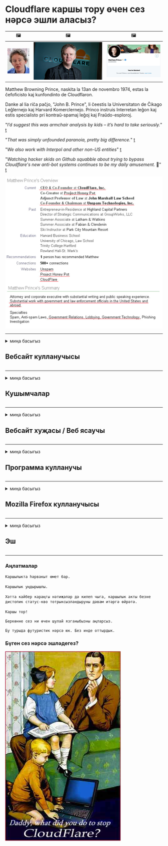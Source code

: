 # Cloudflare каршы тору өчен сез нәрсә эшли аласыз?

| 🖼 | 🖼 | 🖼 |
| --- | --- | --- |
| ![](../image/matthew_prince_teen.jpg) | ![](../image/matthew_prince.jpg) | ![](../image/blockedbymatthewprince.jpg) |


Matthew Browning Prince, naskita la 13an de novembro 1974, estas la ĉefoficisto kaj kunfondinto de Cloudflaron.

Danke al lia riĉa paĉjo, "John B. Prince", li ĉeestis la Universitaton de Ĉikago Leĝlernejo kaj Harvard Komerclernejo.
Princo instruis Interretan leĝon kaj estis specialisto pri kontraŭ-spamaj leĝoj kaj Fraŭdo-esploroj.


"*I’d suggest this was armchair analysis by kids – it’s hard to take seriously.*" [t](https://www.theguardian.com/technology/2015/nov/19/cloudflare-accused-by-anonymous-helping-isis)

"*That was simply unfounded paranoia, pretty big difference.*"  [t](https://twitter.com/xxdesmus/status/992757936123359233)

"*We also work with Interpol and other non-US entities*" [t](https://twitter.com/eastdakota/status/1203028504184360960)

"*Watching hacker skids on Github squabble about trying to bypass Cloudflare's new anti-bot systems continues to be my daily amusement.* 🍿" [t](https://twitter.com/eastdakota/status/1273277839102656515)


![](../image/whoismp.jpg)

---


<details>
<summary>миңа басыгыз

## Вебсайт кулланучысы
</summary>


- Сезгә ошаган вебсайт Cloudflare куллана икән, аларга Cloudflare кулланмаска кушыгыз.
  - Фейсбук, Реддит, Твиттер яки Мастодон кебек социаль медиада кычкыру бернинди дә аерма ясамый. [Эшләр хэштеглардан көчлерәк.](https://twitter.com/phyzonloop/status/1274132092490862594)
  - Әгәр дә сез үзегезне файдалы итәсегез килсә, сайт хуҗасы белән элемтәгә керергә тырышыгыз.

[Cloudflare әйтте](https://github.com/Eloston/ungoogled-chromium/issues/783):
```
Сезгә администраторларга мөрәҗәгать итүне тәкъдим итәбез, сез үзегез белән бүлешкән конкрет хезмәтләр яки сайтлар өчен.
```

[Әгәр дә сез моны сорамасагыз, вебсайт хуҗасы бу проблеманы беркайчан да белми.](../PEOPLE.md)

![](../image/liberapay.jpg)

[Уңышлы мисал](https://counterpartytalk.org/t/turn-off-cloudflare-on-counterparty-co-plz/164/5).<br>
Сездә проблема бармы? [Хәзер тавышыңны күтәр.](https://github.com/maraoz/maraoz.github.io/issues/1) Түбәндәге мисал.

```
Сез корпоратив цензурага һәм массакүләм күзәтүгә булышасыз.
http://crimeflare.eu.org
```

```
Сезнең веб-битегез CloudFlare шәхси диварлы бакчада.
http://crimeflare.eu.org
```

- Вебсайтның хосусыйлык политикасын укыр өчен бераз вакыт алыгыз.
  - вебсайт Cloudflare артында булса яки вебсайт Cloudflare белән бәйләнгән хезмәтләрне куллана.

Ул "Cloudflare" нәрсә икәнен аңлатырга, һәм Cloudflare белән сезнең мәгълүматны бүлешергә рөхсәт сорарга тиеш. Моны эшләмәү ышанычны бозуга китерәчәк һәм вебсайттан сакланырга кирәк.

[Монда хосусыйлык политикасы үрнәге бар](https://archive.is/bDlTz) ("Subprocessors" > "Entity Name")

```
Мин сезнең хосусыйлык политикасын укыдым һәм Cloudflare сүзен таба алмыйм.
Cloudflare'ка минем мәгълүматны бирүне дәвам итсәгез, мин сезнең белән мәгълүмат бүлешүдән баш тартам.
http://crimeflare.eu.org
```

Бу Cloudflare сүзе булмаган хосусыйлык политикасының мисалы.
[Liberland Jobs](https://archive.is/daKIr) [privacy policy](https://docsend.com/view/feiwyte):

![](../image/cfwontobey.jpg)

Cloudflare-ның үз хосусыйлык политикасы бар.
[Cloudflare кешеләрне икеләтә ярата.](https://www.reddit.com/r/GamerGhazi/comments/2s64fe/be_wary_reporting_to_cloudflare/)

Вебсайтка язылу формасы өчен яхшы үрнәк.
AFAIK, нуль сайты моны эшли. Сез аларга ышанырсызмы?

```
"XYZ өчен язылу" төймәсенә басып, сез безнең хезмәт шартларына һәм хосусыйлык аңлатмасына ризасыз.
Сез шулай ук ​​үзегезнең мәгълүматны Cloudflare белән бүлешергә ризалашасыз һәм шулай ук ​​cloudflare хосусыйлык аңлатмасына ризасыз.
Әгәр Cloudflare сезнең мәгълүматны агызса яки безнең серверларга тоташырга рөхсәт итмәсә, бу безнең гаеп түгел. [*]

[ Теркәлергә ] [ килешмим ]
```
[*] [PEOPLE.md](../PEOPLE.md)


- Аларның хезмәтен кулланмаска тырышыгыз. Сезне Cloudflare караганын исегездә тотыгыз.
  - ["I'm in your TLS, sniffin' your passworz"](../image/iminurtls.jpg)

- Башка сайтны эзләгез. Интернетта альтернатива һәм мөмкинлекләр бар!

- Дусларыгызны Торны көндәлек кулланырга ышандырыгыз.
  - Анонимлык ачык интернет стандарты булырга тиеш!
  - [Игътибар итегез, Tor проекты бу проектны яратмый.](../HISTORY.md)

</details>

------

<details>
<summary>миңа басыгыз

## Кушымчалар
</summary>

- Әгәр сезнең браузер Firefox, Tor браузеры яки Ungoogled Chromium булса, түбәндәге өстәмәләрнең берсен кулланыгыз.
  - Башка яңа өстәмәләр өстәргә теләсәгез, башта бу турыда сорагыз.


| Исем | Төзүче | Ярдәм | Блоклый ала | Хәбәр итә ала | Chrome |
| -------- | -------- | -------- | -------- | -------- | -------- |
| [Bloku Cloudflaron MITM-Atakon](../subfiles/about.bcma.md) | #Addon | [ ? ](http://crimeflare.eu.org/) | **Әйе**     | **Әйе**     |  **Әйе** |
| [Ĉu ligoj estas vundeblaj al MITM-atako?](../subfiles/about.ismm.md) | #Addon | [ ? ](http://crimeflare.eu.org/) | .К     | **Әйе**     |  **Әйе** |
| [Ĉu ĉi tiuj ligoj blokos Tor-uzanton?](../subfiles/about.isat.md) | #Addon | [ ? ](http://crimeflare.eu.org/) | .К     | **Әйе**     |  **Әйе** |
| [Block Cloudflare MITM Attack](https://trac.torproject.org/projects/tor/attachment/ticket/24351/block_cloudflare_mitm_attack-1.0.14.1-an%2Bfx.xpi)<br>[**DELETED BY TOR PROJECT**](../HISTORY.md) | nullius | [ ? ](../tool/block_cloudflare_mitm_fx), [Link](http://crimeflare.eu.org/) | **Әйе**     | **Әйе**     |  .К |
| [TPRB](http://34ahehcli3epmhbu2wbl6kw6zdfl74iyc4vg3ja4xwhhst332z3knkyd.onion/) | Sw | [ ? ](http://34ahehcli3epmhbu2wbl6kw6zdfl74iyc4vg3ja4xwhhst332z3knkyd.onion/) | **Әйе**     | **Әйе**     |  .К |
| [Detect Cloudflare](https://addons.mozilla.org/en-US/firefox/addon/detect-cloudflare/) | Frank Otto | [ ? ](https://github.com/traktofon/cf-detect) | .К     | **Әйе**     |  .К |
| [True Sight](https://addons.mozilla.org/en-US/firefox/addon/detect-cloudflare-plus/) | claustromaniac | [ ? ](https://github.com/claustromaniac/detect-cloudflare-plus) | .К     | **Әйе**     |  .К |
| [Which Cloudflare datacenter am I visiting?](https://addons.mozilla.org/en-US/firefox/addon/cf-pop/) | 依云 | [ ? ](https://github.com/lilydjwg/cf-pop) | .К     | **Әйе**     |  .К |


- "Декентралейлар" "CDNJS (Cloudflare)" белән тоташуны туктата ала.
  - Бу челтәрләргә килеп җитүдән бик күп үтенечләрне тыя, һәм сайтларны өзмәсен өчен җирле файлларга хезмәт күрсәтә.
  - Төзүче җавап бирде: "[very concerning indeed](https://github.com/Synzvato/decentraleyes/issues/236#issuecomment-352049501)", "[widespread usage severely centralizes the web](https://github.com/Synzvato/decentraleyes/issues/251#issuecomment-366752049)"

- [Сез шулай ук ​​Сертификат органыннан (CA) Cloudflare сертификатын бетерә яки ышанмый аласыз.](https://www.ssl.com/how-to/remove-root-certificate-firefox/)

</details>

------

<details>
<summary>миңа басыгыз

## Вебсайт хуҗасы / Веб ясаучы
</summary>


![](../image/word_cloudflarefree.jpg)

- Cloudflare чишелешен кулланмагыз, Период.
  - Сез моннан яхшырак эшли аласыз, шулай бит? [Cloudflare язылу, планнар, доменнар яки счетларны ничек бетерергә.](https://support.cloudflare.com/hc/en-us/articles/200167776-Removing-subscriptions-plans-domains-or-accounts)

| 🖼 | 🖼 |
| --- | --- |
| ![](../image/htmlalertcloudflare.jpg) | ![](../image/htmlalertcloudflare2.jpg) |

- Күбрәк клиентлар телисезме? Сез нәрсә эшләргә икәнен беләсез. Киңәш "сызык өстендә".
  - [Исәнмесез, сез "Без сезнең хосусыйлыгыгызга җитди карыйбыз" дип яздыгыз, ләкин мин "Хата 403 тыелган аноним прокси рөхсәт ителмәгән" алдым.](https://it.slashdot.org/story/19/02/19/0033255/stop-saying-we-take-your-privacy-and-security-seriously) Нигә сез Tor яки VPNны блоклыйсыз? Нигә сез вакытлы электрон почталарны блоклыйсыз?

![](../image/anonexist.jpg)

- Cloudflare куллану сүндерү мөмкинлеген арттырачак. Сезнең сервер түбән булса яки Cloudflare түбән булса, килүчеләр сезнең вебсайтка керә алмыйлар.
  - [Cloudflare беркайчан да төшми дип уйладыгызмы?](https://www.ibtimes.com/cloudflare-down-not-working-sites-producing-504-gateway-timeout-errors-2618008) [Another](https://twitter.com/Jedduff/status/1097875615997399040) [sample](https://twitter.com/search?f=tweets&vertical=default&q=Cloudflare%20is%20having%20problems). [Need more](../PEOPLE.md)?

![](../image/cloudflareinternalerror.jpg)

- Cloudflare куллану сезнең "API сервисы", "программа тәэминаты яңарту серверы" яки "RSS тасмасы" сезнең клиентка зыян китерәчәк. Клиент сезгә шалтыратты һәм "Мин сезнең API-ны бүтән куллана алмыйм" диде, һәм сез нәрсә булганын белмисез. Cloudflare сезнең клиентны тавышсыз тыя ала. Яхшы дип уйлыйсызмы?
  - RSS укучы клиенты һәм RSS укучы онлайн хезмәте бар. Ни өчен сез RSS тасмасын бастырасыз, әгәр сез кешеләргә язылырга рөхсәт итмәсәгез?

![](../image/rssfeedovercf.jpg)

- Сезгә HTTPS сертификаты кирәкме? "Шифрлыйк" кулланыгыз яки аны CA компаниясеннән сатып алыгыз.

- Сезгә DNS серверы кирәкме? Ownз серверыгызны урнаштыра алмыйсызмы? Алар турында: [Hurricane Electric Free DNS](https://dns.he.net/), [Dyn.com](https://dyn.com/dns/), [1984 Hosting](https://www.1984hosting.com/), [Afraid.Org (ТОР куллансагыз, администратор счетыгызны бетерегез)](https://freedns.afraid.org/)
  - [Alternativoj al DNS](../subfiles/alternative.domaindns.md)

- Хостинг хезмәтен эзлисезме? Бушлай гына? Алар турында: [Onion Service](http://vww6ybal4bd7szmgncyruucpgfkqahzddi37ktceo3ah7ngmcopnpyyd.onion/en/security/network-security/tor/onionservices-best-practices), [Free Web Hosting Area](https://freewha.com/), [Autistici/Inventati Web Site Hosting](https://www.autinv5q6en4gpf4.onion/services/website), [Github Pages](https://pages.github.com/), [Surge](https://surge.sh/)
  - [Cloudflare өчен альтернатива](../subfiles/alternative.cloudflare.md)

- Сез "cloudflare-ipfs.com" кулланасызмы? [Cloudflare IPFS начар икәнен беләсезме?](../PEOPLE.md)

- OWASP һәм Fail2Ban кебек веб-кушымталар саклагычын серверыгызда урнаштырыгыз һәм аны дөрес конфигурацияләгез.
  - Торны блоклау чишелеш түгел. Кечкенә начар кулланучылар өчен барысын да җәзаламагыз.

- "Cloudflare Warp" кулланучыларын сезнең вебсайтка кертүне юнәлтегез яки блоклагыз. Мөмкин булса, сәбәп китерегез.

> IP исемлеге: "[Cloudflare'ның хәзерге IP диапазоннары](cloudflare_inc/)"

> A: Аларны блоклагыз

```
server {
...
deny 173.245.48.0/20;
deny 103.21.244.0/22;
deny 103.22.200.0/22;
deny 103.31.4.0/22;
deny 141.101.64.0/18;
deny 108.162.192.0/18;
deny 190.93.240.0/20;
deny 188.114.96.0/20;
deny 197.234.240.0/22;
deny 198.41.128.0/17;
deny 162.158.0.0/15;
deny 104.16.0.0/12;
deny 172.64.0.0/13;
deny 131.0.72.0/22;
deny 2400:cb00::/32;
deny 2606:4700::/32;
deny 2803:f800::/32;
deny 2405:b500::/32;
deny 2405:8100::/32;
deny 2a06:98c0::/29;
deny 2c0f:f248::/32;
...
}
```

> B: Кисәтү битенә юнәлтү

```
http {
...
geo $iscf {
default 0;
173.245.48.0/20 1;
103.21.244.0/22 1;
103.22.200.0/22 1;
103.31.4.0/22 1;
141.101.64.0/18 1;
108.162.192.0/18 1;
190.93.240.0/20 1;
188.114.96.0/20 1;
197.234.240.0/22 1;
198.41.128.0/17 1;
162.158.0.0/15 1;
104.16.0.0/12 1;
172.64.0.0/13 1;
131.0.72.0/22 1;
2400:cb00::/32 1;
2606:4700::/32 1;
2803:f800::/32 1;
2405:b500::/32 1;
2405:8100::/32 1;
2a06:98c0::/29 1;
2c0f:f248::/32 1;
}
...
}

server {
...
if ($iscf) {rewrite ^ https://example.com/cfwsorry.php;}
...
}

<?php
header('HTTP/1.1 406 Not Acceptable');
echo <<<CLOUDFLARED
Thank you for visiting ourwebsite.com!<br />
We are sorry, but we can't serve you because your connection is being intercepted by Cloudflare.<br />
Please read http://crimeflare.eu.org for more information.<br />
CLOUDFLARED;
die();
```

- Әгәр дә сез иреккә ышансагыз һәм билгесез кулланучыларны каршы алсагыз, Тор Пияз Хезмәтен яки I2P инситасын урнаштырыгыз.

- Башка Clearnet / Tor икеләтә сайт операторларыннан киңәш сорагыз һәм билгесез дуслар табыгыз!

</details>

------

<details>
<summary>миңа басыгыз

## Программа кулланучы
</summary>


- Discord CloudFlare куллана. Альтернатива? Без тәкъдим итәбез [**Briar** (Android)](https://f-droid.org/en/packages/org.briarproject.briar.android/), [Ricochet (PC)](https://ricochet.im/), [Tox + Tor (Android/PC)](https://tox.chat/download.html)
  - Briar Tor daemonны үз эченә ала, шуңа сез Orbot урнаштырырга тиеш түгел.
  - Qwtch уйлап табучылар, Ачык хосусыйлык, stop_cloudflare проектын аларның git сервисыннан хәбәрсез бетерделәр.

- Дебиан GNU / Linux, яки теләсә нинди туем куллансагыз, язылыгыз: [bug #831835](https://bugs.debian.org/cgi-bin/bugreport.cgi?bug=831835). Ifәм булдыра алсагыз, пачаны тикшерергә булышыгыз, саклаучыга кабул ителергә тиешме дигән дөрес нәтиҗә ясарга булышыгыз.

- Waysәрвакыт бу браузерларны тәкъдим итегез.

| Исем | Төзүче | Ярдәм | Аңлатма |
| -------- | -------- | -------- | -------- |
| [Ungoogled-Chromium](https://ungoogled-software.github.io/ungoogled-chromium-binaries/) | Eloston | [ ? ](https://github.com/Eloston/ungoogled-chromium) | PC (Win, Mac, Linux)  _!Tor_ |
| [Bromite](https://www.bromite.org/fdroid) | Bromite | [ ? ](https://github.com/bromite/bromite/issues) | Android  _!Tor_ |
| [Tor Browser](https://www.torproject.org/download/) | Tor Project | [ ? ](https://support.torproject.org/) | PC (Win, Mac, Linux)  _Tor_|
| [Tor Browser Android](https://www.torproject.org/download/) | Tor Project | [ ? ](https://support.torproject.org/) | Android  _Tor_|
| [Onion Browser](https://itunes.apple.com/us/app/onion-browser/id519296448?mt=8) | Mike Tigas | [ ? ](https://github.com/OnionBrowser/OnionBrowser/issues) | Apple iOS  _Tor_|
| [GNU/Icecat](https://www.gnu.org/software/gnuzilla/) | GNU | [ ? ](https://www.gnu.org/software/gnuzilla/) | PC (Linux) |
| [IceCatMobile](https://f-droid.org/en/packages/org.gnu.icecat/) | GNU | [ ? ](https://lists.gnu.org/mailman/listinfo/bug-gnuzilla) | Android |
| [Iridium Browser](https://iridiumbrowser.de/about/) | Iridium | [ ? ](https://github.com/iridium-browser/iridium-browser/) | PC (Win, Mac, Linux, OpenBSD) |


Башка программаларның хосусыйлыгы камил түгел. Бу Tor браузеры "камил" дигән сүз түгел.
Интернетта һәм технологиядә 100% куркынычсыз, 100% шәхси юк.

- Тор кулланырга теләмисезме? Сез Tor daemon белән теләсә нинди браузерны куллана аласыз.
  - [Игътибар итегез, Tor проекты ошамый.](https://support.torproject.org/tbb/tbb-9/) Әгәр булдыра алсагыз, Tor браузерын кулланыгыз.
- [Хромны Тор белән ничек кулланырга](../subfiles/chromium_tor.md)


Башка программаларның хосусыйлыгы турында сөйләшик.

- [Сезгә чыннан да Firefox кулланырга кирәк булса, "Firefox ESR" ны сайлагыз.](https://www.mozilla.org/en-US/firefox/organizations/)
  - [Firefox - шпион программалары күзәтчесе](https://spyware.neocities.org/articles/firefox.html)
  - [Firefox сүз иреген кире кага, сүз иреген тыя](https://web.archive.org/web/20200423010026/https://reclaimthenet.org/firefox-rejects-free-speech-bans-free-speech-commenting-plugin-dissenter-from-its-extensions-gallery/)
  - ["100+ төшү. Программа компаниясеннән ябышуны сораган кебек ... бу көннәрдә программа тәэминаты артык күп."](https://old.reddit.com/r/firefox/comments/gutdiw/weve_got_work_to_do_the_mozilla_blog/fslbbb6/)
  - [Эх, нигә Firefox миңа URL-барда иганәче сылтамаларны күрсәтә?](https://www.reddit.com/r/firefox/comments/jybx2w/uh_why_is_firefox_showing_me_sponsored_links_in/)
  - [Мозилла - Иблис гәүдәләнеше](https://digdeeper.neocities.org/ghost/mozilla.html)

- [Онытмагыз, Mozilla Cloudflare хезмәтен куллана.](https://www.robtex.com/dns-lookup/www.mozilla.org) [Алар шулай ук ​​Cloudflare'ның DNS хезмәтен үз продуктларында кулланалар.](https://www.theregister.co.uk/2018/03/21/mozilla_testing_dns_encryption/)

- [Мозилла рәсми рәвештә бу билетны кире какты.](https://bugzilla.mozilla.org/show_bug.cgi?id=1426618)

- [Firefox Фокус - шаяру.](https://github.com/mozilla-mobile/focus-android/issues/1743) [Алар телеметрияне сүндерергә сүз бирделәр, ләкин аны алыштырдылар.](https://github.com/mozilla-mobile/focus-android/issues/4210)

- [PaleMoon / Basilisk ясаучы Cloudflare ярата.](https://github.com/mozilla-mobile/focus-android/issues/1743#issuecomment-345993097)
  - [Pale Moon's Archive Server 18 ай дәвамында зарарлы программаларны таркатты һәм таратты](https://www.reddit.com/r/privacytoolsIO/comments/cc808y/pale_moons_archive_server_hacked_and_spread/)
  - Ул шулай ук ​​Tor кулланучыларын нәфрәт итә - "[Торга дошман булсын. Минем уйлавымча, күпчелек сайтлар Торга дошман булырга тиеш, аның бик югары куллану факторын исәпкә алып.](https://github.com/yacy/yacy_search_server/issues/314#issuecomment-565932097)"

- [Waterfox авыр "телефоннар өй" проблемасына ия](https://spyware.neocities.org/articles/waterfox.html)

- [Google Chrome - шпион программасы.](https://www.gnu.org/proprietary/malware-google.en.html)
  - [Google сезнең активлыгыгызны күрсәтә.](https://spyware.neocities.org/articles/chrome.html)

- [SRWare Iron бик күп телефоннарны өйгә тоташтыра.](https://spyware.neocities.org/articles/iron.html) Ул шулай ук ​​google доменнарына тоташкан.

- [Батыр браузерның ак исемлеге Facebook / Twitter трекерлары.](https://www.bleepingcomputer.com/news/security/facebook-twitter-trackers-whitelisted-by-brave-browser/)
  - [Менә тагын сораулар.](https://spyware.neocities.org/articles/brave.html)
  - [бинанс филиал таныклыгы](https://twitter.com/cryptonator1337/status/1269594587716374528)

- [Microsoft Edge Facebook-ка кулланучылар артында Флеш-код эшләргә рөхсәт итә.](https://www.zdnet.com/article/microsoft-edge-lets-facebook-run-flash-code-behind-users-backs/)

- [Вивалди сезнең хосусыйлыгыгызны хөрмәт итми.](https://spyware.neocities.org/articles/vivaldi.html)

- [Опера шпион программалары дәрәҗәсе: Бик югары](https://spyware.neocities.org/articles/opera.html)

- Apple iOS: [Сез бөтенләй iOS кулланырга тиеш түгел, чөнки бу зарарлы программа.](https://www.gnu.org/proprietary/malware-apple.html)

Шуңа күрә без өстә таблицаны гына тәкъдим итәбез. Башка бернәрсә дә юк.

</details>

------

<details>
<summary>миңа басыгыз

## Mozilla Firefox кулланучысы
</summary>


- "Firefox Nightly" Mozilla серверларына баш тарту ысулысыз дебу дәрәҗәсендәге мәгълүмат җибәрәчәк.
  - [Mozilla серверлары Cloudflare белән шөгыльләнәләр](https://www.digwebinterface.com/?hostnames=www.mozilla.org%0D%0Amozilla.cloudflare-dns.com&type=&ns=resolver&useresolver=8.8.4.4&nameservers=)

- Firefox-ны Mozilla серверларына тоташуны тыярга мөмкин.
  - [Мозилла политик-шаблоннары өчен кулланма](https://github.com/mozilla/policy-templates/blob/master/README.md)
  - Онытмагыз, бу хәйлә соңрак версиядә эшләүне туктатырга мөмкин, чөнки Мозилла үзләрен ак исемлеккә кертергә ярата.
  - Аларны тулысынча блоклау өчен, саклагыч һәм DNS фильтрын кулланыгыз.

"`/distribution/policies.json`"

>     "WebsiteFilter": {
> 		"Block": [
> 		"*://*.mozilla.com/*",
> 		"*://*.mozilla.net/*",
> 		"*://*.mozilla.org/*",
> 		"*://webcompat.com/*",
> 		"*://*.firefox.com/*",
> 		"*://*.thunderbird.net/*",
> 		"*://*.cloudflare.com/*"
> 		]
>     },


- ~~Mozilla трекерында хата турында хәбәр итегез, аларга Cloudflare кулланмаска кушыгыз.~~ Багзилла турында хата турында хәбәр бар иде. Күпчелек кеше үз мәшәкатьләрен урнаштырды, ләкин хата 2018-нче елда администратор тарафыннан яшерелде.

- Сез Firefox'та DoHны сүндерә аласыз.
  - [Firefox'ның DNS тәэмин итүчесен үзгәртү](../subfiles/change-firefox-dns.md)

![](../image/firefoxdns.jpg)

- [Әгәр сез ISP булмаган DNS кулланырга телисез икән, OpenNIC Tier2 DNS сервисын яки Cloudflare булмаган DNS хезмәтләрен кулланырга уйлагыз.](https://wiki.opennic.org/start)
![](../image/opennic.jpg)
  - DNS белән Cloudflare блоклагыз. [Crimeflare DNS](../subfiles/service.publicdns.md)

- Сез Torны DNS резолюциясе итеп куллана аласыз. [Әгәр дә сез Тор белгече түгел икән, монда сорау бирегез.](https://tor.stackexchange.com/)

> **Ничек?**
> 1. Торны йөкләгез һәм аны санакка урнаштырыгыз.
> 2. Бу юлны "torrc" файлына өстәгез.
> DNSPort 127.0.0.1:53
> 3. Торны яңадан башлап җибәрегез.
> 4. Компьютерыгызның DNS серверын "127.0.0.1" итеп куегыз.

</details>

------

<details>
<summary>миңа басыгыз

## Эш
</summary>


- Cloudflare куркынычлары турында тирә-юньдәгеләргә сөйләгез.

- [Бу складны яхшыртырга булыш.](http://crimeflare.eu.org)
  - Исемлекләр дә, аңа каршы аргументлар һәм детальләр.

- [Cloudflare (һәм охшаш компанияләр) белән эш килеп чыкмаган очракта, документлаштырыгыз һәм моны эшләгәндә бу складны искә төшерегез.](http://crimeflare.eu.org) :)

- Килешү буенча Tor кулланган кешеләрне күбрәк алыгыз, алар дөньяның төрле почмакларыннан вебны татып карый алалар.

- Социаль медиа һәм ит киңлегендә, Cloudflare дөньясын азат итүгә багышланган төркемнәр.

- Кирәк булган очракта, бу резервуардагы бу төркемнәргә сылтама - бу төркемнәр булып бергә эшләүне координацияләү урыны булырга мөмкин.

- [Cloudflare'ка мәгънәле корпоратив булмаган альтернатива бирә ала торган кәүсәне эшләтеп җибәрү.](../subfiles/alternative.cloudflare.md)

- Cloudflare-дан ким дигәндә берничә катлы оборона тәэмин итәр өчен, безгә альтернатива турында хәбәр итегез.

- Әгәр дә сез Cloudflare клиенты булсагыз, хосусыйлык көйләүләрен куегыз, аларны бозуларын көтегез.
  - [Аннары аларны анти-спам / хосусыйлыкны бозу өчен гаепләгез.](https://twitter.com/thexpaw/status/1108424723233419264)

- Әгәр дә сез Америка Кушма Штатларында булсагыз һәм вебсайт банк яки бухгалтер булса, Gramm - Leach - Bliley Act, яки DIsability акты нигезендә америкалыларга юридик басым ясарга тырышыгыз һәм безгә никадәр ераклашуыгызны хәбәр итегез. .

- Вебсайт хөкүмәт сайты булса, АКШ Конституциясенең 1 нче төзәтмәсе нигезендә хокукый басым ясарга тырышыгыз.

- Әгәр сез ЕС гражданины булсагыз, Гомуми мәгълүматны саклау Регламенты нигезендә шәхси мәгълүматыгызны җибәрү өчен вебсайтка мөрәҗәгать итегез. Әгәр алар сезгә мәгълүмат бирүдән баш тартсалар, бу закон бозу.

- Вебсайтында хезмәт тәкъдим иткән компанияләр өчен кулланучыларны яклау оешмаларына һәм BBBга "ялган реклама" дип хәбәр итәргә тырышыгыз. Cloudflare вебсайтлары Cloudflare серверлары белән хезмәт күрсәтә.

- [ITU АКШ контекстында тәкъдим итә, Cloudflare антимонополь закон алар өстенә төшә алырлык дәрәҗәдә зурлана башлый.](https://www.itu.int/en/ITU-T/Workshops-and-Seminars/20181218/Documents/Geoff_Huston_Presentation.pdf)

- GNU GPL 4 версиясе андый хезмәт артында чыганак кодын саклауга каршы барлык GPLv4 һәм соңрак программаларны таләп итә ала, ким дигәндә чыганак коды Tor кулланучыларын аермый торган медиа аша керә ала.

- [Se vi uzas Mastodon bonvolu sekvi la konton Mitigator](../subfiles/service.altlink.md).

</details>

------

### Аңлатмалар

```
Каршылыкта һәрвакыт өмет бар.

Каршылык уңдырышлы.

Хәтта кайбер караңгы нәтиҗәләр дә килеп чыга, каршылык акты безне дистопик статус-кво тотрыксызландыруны дәвам итәргә өйрәтә.

Каршы тор!
```

```
Беркөнне сез ни өчен шулай язганыбызны аңларсыз.
```

```
Бу турыда футуристик нәрсә юк. Без инде оттырдык.
```

### Бүген сез нәрсә эшләдегез?


![](../image/stopcf.jpg)
